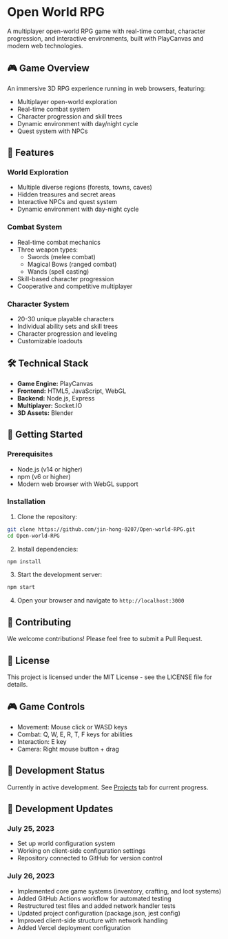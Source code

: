# Open World RPG

A multiplayer open-world RPG game with real-time combat, character progression, and interactive environments, built with PlayCanvas and modern web technologies.

## 🎮 Game Overview
An immersive 3D RPG experience running in web browsers, featuring:
- Multiplayer open-world exploration
- Real-time combat system
- Character progression and skill trees
- Dynamic environment with day/night cycle
- Quest system with NPCs

## 🚀 Features

### World Exploration
- Multiple diverse regions (forests, towns, caves)
- Hidden treasures and secret areas
- Interactive NPCs and quest system
- Dynamic environment with day-night cycle

### Combat System
- Real-time combat mechanics
- Three weapon types:
  - Swords (melee combat)
  - Magical Bows (ranged combat)
  - Wands (spell casting)
- Skill-based character progression
- Cooperative and competitive multiplayer

### Character System
- 20-30 unique playable characters
- Individual ability sets and skill trees
- Character progression and leveling
- Customizable loadouts

## 🛠️ Technical Stack
- **Game Engine:** PlayCanvas
- **Frontend:** HTML5, JavaScript, WebGL
- **Backend:** Node.js, Express
- **Multiplayer:** Socket.IO
- **3D Assets:** Blender

## 🚀 Getting Started

### Prerequisites
- Node.js (v14 or higher)
- npm (v6 or higher)
- Modern web browser with WebGL support

### Installation
1. Clone the repository:
```bash
git clone https://github.com/jin-hong-0207/Open-world-RPG.git
cd Open-world-RPG
```

2. Install dependencies:
```bash
npm install
```

3. Start the development server:
```bash
npm start
```

4. Open your browser and navigate to `http://localhost:3000`

## 🤝 Contributing
We welcome contributions! Please feel free to submit a Pull Request.

## 📝 License
This project is licensed under the MIT License - see the LICENSE file for details.

## 🎮 Game Controls
- Movement: Mouse click or WASD keys
- Combat: Q, W, E, R, T, F keys for abilities
- Interaction: E key
- Camera: Right mouse button + drag

## 🔄 Development Status
Currently in active development. See [Projects](https://github.com/jin-hong-0207/Open-world-RPG/projects) tab for current progress.

## 📅 Development Updates

### July 25, 2023
- Set up world configuration system
- Working on client-side configuration settings
- Repository connected to GitHub for version control

### July 26, 2023
- Implemented core game systems (inventory, crafting, and loot systems)
- Added GitHub Actions workflow for automated testing
- Restructured test files and added network handler tests
- Updated project configuration (package.json, jest config)
- Improved client-side structure with network handling
- Added Vercel deployment configuration
